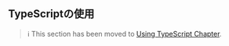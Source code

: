<!-- ## Using TypeScript -->
## TypeScriptの使用

> ℹ️ This section has been moved to
> [Using TypeScript Chapter](../typescript.md).